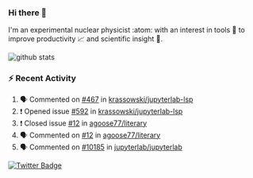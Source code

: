 ### Hi there 👋 

I'm an experimental nuclear physicist :atom: with an interest in tools :wrench: to improve productivity :chart_with_upwards_trend: and scientific insight :telescope:.

![github stats](https://github-readme-stats.vercel.app/api?username=agoose77&show_icons=true&hide_rank=true&hide_title=true&bg_color=30,e76445,904e95&text_color=efe3ec&icon_color=efe3ec)
<!--
**agoose77/agoose77** is a ✨ _special_ ✨ repository because its `README.md` (this file) appears on your GitHub profile.

Here are some ideas to get you started:

- 🔭 I’m currently working on ...
- 🌱 I’m currently learning ...
- 👯 I’m looking to collaborate on ...
- 🤔 I’m looking for help with ...
- 💬 Ask me about ...
- 📫 How to reach me: ...
- 😄 Pronouns: ...
- ⚡ Fun fact: ...
-->

### :zap: Recent Activity
<!--START_SECTION:activity-->
1. 🗣 Commented on [#467](https://github.com/krassowski/jupyterlab-lsp/issues/467) in [krassowski/jupyterlab-lsp](https://github.com/krassowski/jupyterlab-lsp)
2. ❗️ Opened issue [#592](https://github.com/krassowski/jupyterlab-lsp/issues/592) in [krassowski/jupyterlab-lsp](https://github.com/krassowski/jupyterlab-lsp)
3. ❗️ Closed issue [#12](https://github.com/agoose77/literary/issues/12) in [agoose77/literary](https://github.com/agoose77/literary)
4. 🗣 Commented on [#12](https://github.com/agoose77/literary/issues/12) in [agoose77/literary](https://github.com/agoose77/literary)
5. 🗣 Commented on [#10185](https://github.com/jupyterlab/jupyterlab/issues/10185) in [jupyterlab/jupyterlab](https://github.com/jupyterlab/jupyterlab)
<!--END_SECTION:activity-->


[![Twitter Badge](https://img.shields.io/twitter/follow/agoose77?style=flat-square&logo=Twitter&logoColor=white&color=cornflowerblue)](https://twitter.com/agoose77)
